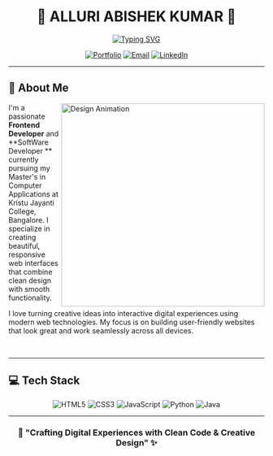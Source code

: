 # <div align="center">🌟 **ALLURI ABISHEK KUMAR** 🌟</div>

<div align="center">
  
[![Typing SVG](https://readme-typing-svg.demolab.com?font=Roboto+Slab&size=28&duration=3000&pause=1000&color=6A5ACD&background=00000000&center=true&vCenter=true&multiline=true&width=700&height=100&lines=💻+Frontend+Developer;🎨+UI%2FUX+Designer;✨+Creative+Web+Solutions)](https://git.io/typing-svg)

</div>

<div align="center">

[![Portfolio](https://img.shields.io/badge/🌐_Portfolio-Visit_Now-6A5ACD?style=for-the-badge)](https://portfolio-abi.onrender.com/)
[![Email](https://img.shields.io/badge/📧_Email-Contact-FF6B6B?style=for-the-badge)](mailto:24mcab07@kristujayanti.com)
[![LinkedIn](https://img.shields.io/badge/💼_LinkedIn-Connect-0077B5?style=for-the-badge&logo=linkedin)](https://in.linkedin.com/in/alluri-abishek-kumar)

</div>

---

## 🎯 **About Me**

<img align="right" alt="Design Animation" width="400" src="https://user-images.githubusercontent.com/74038190/212257467-871d32b7-e401-42e8-a166-fcfd7baa4c6b.gif">

I'm a passionate **Frontend Developer** and **SoftWare Developer ** currently pursuing my Master's in Computer Applications at Kristu Jayanti College, Bangalore. I specialize in creating beautiful, responsive web interfaces that combine clean design with smooth functionality.

I love turning creative ideas into interactive digital experiences using modern web technologies. My focus is on building user-friendly websites that look great and work seamlessly across all devices.

<br clear="right"/>

---

## 💻 **Tech Stack**

<div align="center">

![HTML5](https://img.shields.io/badge/HTML5-E34F26?style=for-the-badge&logo=html5&logoColor=white)
![CSS3](https://img.shields.io/badge/CSS3-1572B6?style=for-the-badge&logo=css3&logoColor=white)
![JavaScript](https://img.shields.io/badge/JavaScript-F7DF1E?style=for-the-badge&logo=javascript&logoColor=black)
![Python](https://img.shields.io/badge/Python-3776AB?style=for-the-badge&logo=python&logoColor=white)
![Java](https://img.shields.io/badge/Java-ED8B00?style=for-the-badge&logo=openjdk&logoColor=white)

</div>

---

<div align="center">

### 🚀 **"Crafting Digital Experiences with Clean Code & Creative Design"** ✨


</div>
